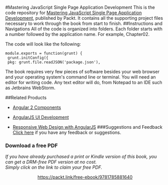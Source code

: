 #Mastering JavaScript Single Page Application Development
This is the code repository for [Mastering JavaScript Single Page Application Development](https://www.packtpub.com/web-development/mastering-javascript-single-page-application-development?utm_source=github&utm_medium=repository&utm_campaign=9781785881640), published by Packt. It contains all the supporting project files necessary to work through the book from start to finish.
##Instructions and Navigations
All of the code is organized into folders. Each folder starts with a number followed by the application name. For example, Chapter02.



The code will look like the following:
```
module.exports = function(grunt) {
 grunt.initConfig({
 pkg: grunt.file.readJSON('package.json'),
```

The book requires very few pieces of software besides your web browser and your
operating system's command line or terminal. You will need an editor for writing code. Any
text editor will do, from Notepad to an IDE such as Jetbrains WebStorm.

##Related Products
* [Angular 2 Components](https://www.packtpub.com/web-development/angular-2-components?utm_source=github&utm_medium=repository&utm_campaign=9781785882340)

* [AngularJS UI Development](https://www.packtpub.com/web-development/angularjs-ui-development?utm_source=github&utm_medium=repository&utm_campaign=9781783288472)

* [Responsive Web Design with AngularJS](https://www.packtpub.com/web-development/responsive-web-design-angularjs?utm_source=github&utm_medium=repository&utm_campaign=9781784398422)
###Suggestions and Feedback
[Click here](https://docs.google.com/forms/d/e/1FAIpQLSe5qwunkGf6PUvzPirPDtuy1Du5Rlzew23UBp2S-P3wB-GcwQ/viewform) if you have any feedback or suggestions.
### Download a free PDF

 <i>If you have already purchased a print or Kindle version of this book, you can get a DRM-free PDF version at no cost.<br>Simply click on the link to claim your free PDF.</i>
<p align="center"> <a href="https://packt.link/free-ebook/9781785881640">https://packt.link/free-ebook/9781785881640 </a> </p>